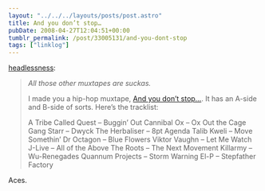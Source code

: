 ```yaml
---
layout: "../../../layouts/posts/post.astro"
title: And you don’t stop…
pubDate: 2008-04-27T12:04:51+00:00
tumblr_permalink: /post/33005131/and-you-dont-stop
tags: ["linklog"]
---
```


[headlessness][1]:

> _All those other muxtapes are suckas._
>
> I made you a hip-hop muxtape, [And you don’t stop…][2]. It has an A-side and B-side of sorts. Here’s the tracklist:
>
> A Tribe Called Quest &#8211; Buggin’ Out
> Cannibal Ox &#8211; Ox Out the Cage
> Gang Starr &#8211; Dwyck
> The Herbaliser &#8211; 8pt Agenda
> Talib Kweli &#8211; Move Somethin’
> Dr Octagon &#8211; Blue Flowers
> Viktor Vaughn &#8211; Let Me Watch
> J-Live &#8211; All of the Above
> The Roots &#8211; The Next Movement
> Killarmy &#8211; Wu-Renegades
> Quannum Projects &#8211; Storm Warning
> El-P &#8211; Stepfather Factory

Aces.

[1]: http://headlessness.com/post/32998759
[2]: http://andyoudontstop.muxtape.com/
